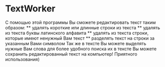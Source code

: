 # TextWorker
С помощью этой программы Вы сможете редактировать текст таким образом: ** удалять короткие или длинные строки из текста ** удалять из текста буквы латинского алфавита ** удалять из текста строки, которые имеют ненужный Вам текст ** разделять текст на строки за указанным Вами символом  Так же в тексте Вы можете выделять нужные Вам слова для более удобного поиска их в тексте  Вы можете сохранить редактированный текст на компьютер!  Приятного использования)
